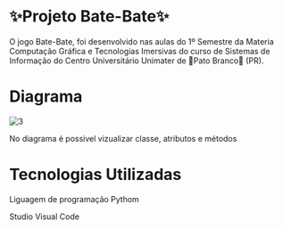 <h1>✨Projeto Bate-Bate✨</h1>

<p>O jogo Bate-Bate, foi desenvolvido nas aulas do 1º Semestre da Materia Computação Gráfica e Tecnologias Imersivas do curso de Sistemas de Informação do Centro Universitário Unimater de 🦆Pato Branco🦆 (PR). </p>

<h1>Diagrama</h1>

![3](https://github.com/amandaVolpatto/CG/assets/110207360/b05dcf86-8c25-48e2-ad62-ae4f33212f12)

<p> No diagrama é possivel vizualizar classe, atributos e métodos </p>

<h1>Tecnologias Utilizadas</h1>

<p> Liguagem de programação Pythom </p>
<p> Studio Visual Code </p>
